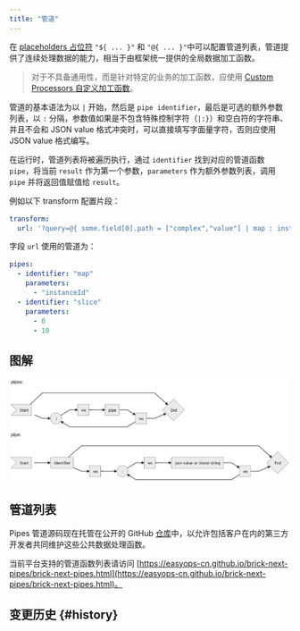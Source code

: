 ```yaml
---
title: "管道"
---
```


在 [placeholders 占位符](placeholders.md) `"${ ... }"` 和 `"@{ ... }"`中可以配置管道列表，管道提供了连续处理数据的能力，相当于由框架统一提供的全局数据加工函数。

> 对于不具备通用性，而是针对特定的业务的加工函数，应使用 [Custom Processors 自定义加工函数](custom-processors.md)。

管道的基本语法为以 `|` 开始，然后是 `pipe identifier`，最后是可选的额外参数列表，以 `:` 分隔，参数值如果是不包含特殊控制字符（`|:}`）和空白符的字符串、并且不会和 JSON value 格式冲突时，可以直接填写字面量字符，否则应使用 JSON value 格式编写。

在运行时，管道列表将被遍历执行，通过 `identifier` 找到对应的管道函数 `pipe`，将当前 `result` 作为第一个参数，`parameters` 作为额外参数列表，调用 `pipe` 并将返回值赋值给 `result`。

例如以下 transform 配置片段：

```yaml
transform:
  url: '?query=@{ some.field[0].path = ["complex","value"] | map : instanceId | slice : 0 : 10 }'
```

字段 `url` 使用的管道为：

```yaml
pipes:
  - identifier: "map"
    parameters:
      - "instanceId"
  - identifier: "slice"
    parameters:
      - 0
      - 10
```

## 图解

![图解 pipes](/img/docs/pipes.png)

## 管道列表

Pipes 管道源码现在托管在公开的 GitHub [仓库](https://github.com/easyops-cn/brick-next-pipes)中，以允许包括客户在内的第三方开发者共同维护这些公共数据处理函数。

当前平台支持的管道函数列表请访问 [https://easyops-cn.github.io/brick-next-pipes/brick-next-pipes.html](https://easyops-cn.github.io/brick-next-pipes/brick-next-pipes.html)。

## 变更历史 {#history}
